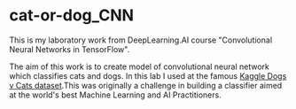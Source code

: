 # cat-or-dog_CNN
This is my laboratory work from DeepLearning.AI course "Convolutional Neural Networks in TensorFlow".

The aim of this work is to create model of convolutional neural network which classifies cats and dogs.
In this lab I used at the famous [Kaggle Dogs v Cats dataset](https://www.kaggle.com/c/dogs-vs-cats).This was originally a challenge in building a classifier aimed at the world's best Machine Learning and AI Practitioners.



